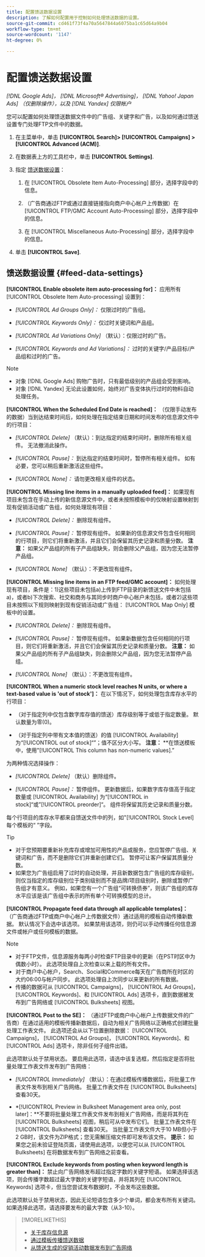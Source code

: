 ```yaml
---
title: 配置馈送数据设置
description: 了解如何配置用于控制如何处理馈送数据的设置。
source-git-commit: cd461f73f4a70a5647844a6075ba1c65d64a9b04
workflow-type: tm+mt
source-wordcount: '1147'
ht-degree: 0%

---
```


# 配置馈送数据设置

*[!DNL Google Ads]， [!DNL Microsoft® Advertising]， [!DNL Yahoo! Japan Ads] （仅删除操作），以及 [!DNL Yandex] 仅限帐户*

您可以配置如何处理馈送数据文件中的广告组、关键字和广告，以及如何通过馈送设置专门处理FTP文件中的数据。

1. 在主菜单中，单击 **[!UICONTROL Search]> [!UICONTROL Campaigns] >[!UICONTROL Advanced (ACM)]**.

1. 在数据表上方的工具栏中，单击 **[!UICONTROL Settings]**.

1. 指定 [馈送数据设置](#feed-data-settings)：

   1. 在 [!UICONTROL Obsolete Item Auto-Processing] 部分，选择字段中的信息。

   1. （广告商通过FTP或通过直接链接指向商户中心帐户上传数据）在 [!UICONTROL FTP/GMC Account Auto-Processing] 部分，选择字段中的信息。

   1. 在 [!UICONTROL Miscellaneous Auto-Processing] 部分，选择字段中的信息。

1. 单击 **[!UICONTROL Save]**.

## 馈送数据设置 {#feed-data-settings}

**[!UICONTROL Enable obsolete item auto-processing for]：** 应用所有 [!UICONTROL Obsolete Item Auto-processing] 设置到：

* *[!UICONTROL Ad Groups Only]：* 仅限过时的广告组。

* *[!UICONTROL Keywords Only]：* 仅过时关键词和产品组。

* *[!UICONTROL Ad Variations Only]* （默认）：仅限过时的广告。

* *[!UICONTROL Keywords and Ad Variations]：* 过时的关键字/产品目标/产品组和过时的广告。

>[!NOTE]
>
>* 对象 [!DNL Google Ads] 购物广告时，只有最低级别的产品组会受到影响。
>* 对象 [!DNL Yandex] 无论此设置如何，始终对广告变体执行过时的物料自动处理任务。


**[!UICONTROL When the Scheduled End Date is reached]：** （仅限手动发布的数据）当到达结束时间后，如何处理在指定结束日期和时间发布的信息源文件中的行项目：

* *[!UICONTROL Delete]* （默认）：到达指定的结束时间时，删除所有相关组件。 无法撤消此操作。

* *[!UICONTROL Pause]：* 到达指定的结束时间时，暂停所有相关组件。 如有必要，您可以稍后重新激活这些组件。

* *[!UICONTROL None]：* 请勿更改相关组件的状态。

**[!UICONTROL Missing line items in a manually uploaded feed]：** 如果现有项目未包含在手动上传的新信息源文件中，或者未按照模板中的仅映射设置映射到现有促销活动或广告组，如何处理现有项目：

* *[!UICONTROL Delete]：* 删除现有组件。

* *[!UICONTROL Pause]：* 暂停现有组件。 如果新的信息源文件包含任何相同的行项目，则它们将重新激活，并且它们会保留其历史记录和质量分数。 **注意：** 如果父产品组的所有子产品组缺失，则会删除父产品组，因为您无法暂停产品组。

* *[!UICONTROL None]* （默认）：不更改现有组件。

**[!UICONTROL Missing line items in an FTP feed/GMC account]：** 如何处理现有项目，条件是：1)这些项目未包括a)上传到FTP目录的新馈送文件中未包括a)，或者b)下次搜索、社交和商务与其同步时商户中心帐户未包括，或者2)这些项目未按照以下规则映射到现有促销活动或广告组： [!UICONTROL Map Only] 模板中的设置。

* *[!UICONTROL Delete]：* 删除现有组件。

* *[!UICONTROL Pause]：* 暂停现有组件。 如果新数据包含任何相同的行项目，则它们将重新激活，并且它们会保留其历史记录和质量分数。 **注意：** 如果父产品组的所有子产品组缺失，则会删除父产品组，因为您无法暂停产品组。

* *[!UICONTROL None]* （默认）：不更改现有组件。

**[!UICONTROL When a numeric stock level reaches N units, or where a text-based value is 'out of stock']：** 在以下情况下，如何处理包含库存水平的行项目：

* （对于指定列中仅包含数字库存值的馈送）库存级别等于或低于指定数量。 默认数量为零(0)。

* （对于指定列中带有文本值的馈送）的值 [!UICONTROL Availability] 为“[!UICONTROL out of stock]“”；值不区分大小写。 **注意：** **在馈送模板中，使用&quot;[!UICONTROL This column has non-numeric values].”

为两种情况选择操作：

* *[!UICONTROL Delete]* （默认）删除组件。

* *[!UICONTROL Pause]：* 暂停组件。 更新数据后，如果数字库存值高于指定数量或 [!UICONTROL Availability] 为“[!UICONTROL in stock]“或”[!UICONTROL preorder]“。 组件将保留其历史记录和质量分数。

每个行项目的库存水平都来自馈送文件中的列，如&quot;[!UICONTROL Stock Level]每个模板的“ ”字段。

>[!TIP]
>
>* 对于您预期要重新补充库存或增加可用性的产品或服务，您应暂停广告组、关键词和广告，而不是删除它们并重新创建它们。 暂停可让客户保留其质量分数。
>* 如果您为广告组启用了过时的自动处理，并且新数据包含广告组的库存级别，则仅当指定的库存级别位于类别级别而不是品牌/项目级别时，删除或暂停广告组才有意义。 例如，如果您有一个广告组“可转换债券”，则该广告组的库存水平应该是该广告组中表示的所有单个可转换模型的总计。


**[!UICONTROL Propagate feed data through all applicable templates]：** （广告商通过FTP或商户中心帐户上传数据文件）通过适用的模板自动传播新数据。 默认情况下会选中该选项。 如果禁用该选项，则仍可以手动传播任何信息源文件或帐户或任何模板的数据。

>[!NOTE]
>
>* 对于FTP文件，信息源服务每两小时检查FTP目录中的更新（在PST时区中为偶数小时）。 此选项处理自上次检查以来上载的所有文件。
>* 对于商户中心帐户，Search、Social和Commerce每天在广告商所在时区的大约06:00与帐户同步。 此选项处理自上次同步以来更新的所有数据。
>* 传播的数据可从 [!UICONTROL Campaigns]， [!UICONTROL Ad Groups]， [!UICONTROL Keywords]、和 [!UICONTROL Ads] 选项卡，直到数据被发布到广告网络或 [!UICONTROL Bulksheets] 视图。


**[!UICONTROL Post to the SE]：** （通过FTP或商户中心帐户上传数据文件的广告商）在通过适用的模板传播新数据后，自动为相关广告网络以正确格式创建批量处理工作表文件。 此选项还会从以下位置删除数据： [!UICONTROL Campaigns]， [!UICONTROL Ad Groups]， [!UICONTROL Keywords]、和 [!UICONTROL Ads] 选项卡，除非任何子组件出错。

此选项默认处于禁用状态。 要启用此选项，请选中该复选框，然后指定是否将批量处理工作表文件发布到广告网络：

* *[!UICONTROL Immediately]* （默认）：在通过模板传播数据后，将批量工作表文件发布到相关广告网络。 批量工作表文件在 [!UICONTROL Bulksheets] 查看30天。

* *[!UICONTROL Preview in Bulksheet Management area only, post later]：**不要将批量处理工作表文件发布到相关广告网络，而是将其列在 [!UICONTROL Bulksheets] 视图，稍后可从中发布它们。 批量工作表文件在 [!UICONTROL Bulksheets] 查看30天。 当批量工作表文件大于10 MB但小于2 GB时，该文件为ZIP格式；您无需解压缩文件即可发布该文件。 **提示：** 如果您之前未验证登陆页面，请使用此选项，以便您可以从 [!UICONTROL Bulksheets] 在将数据发布到广告网络之前查看。

**[!UICONTROL Exclude keywords from posting when keyword length is greater than]：** 禁止向广告网络发布超过指定字数的关键字短语。 如果选择该选项，则会传播字数超过最大字数的关键字短语，并将其列在 [!UICONTROL Keywords] 选项卡，但当您尝试发布数据时，不会发布这些数据。

此选项默认处于禁用状态，因此无论短语包含多少个单词，都会发布所有关键词。 如果选择此选项，请选择要发布的最大字数（从3-10）。

>[!MORELIKETHIS]
>
>* [关于库存信息源](/help/search-social-commerce/campaign-management/inventory-feeds/inventory-feeds-about.md)
>* [通过模板传播馈送数据](/help/search-social-commerce/campaign-management/inventory-feeds/feed-data-propagate.md)
>* [从馈送生成的促销活动数据发布到广告网络](propagated-data-post.md)

